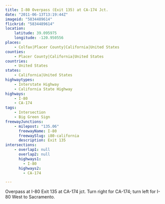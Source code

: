 ```yaml
---
title: I-80 Overpass (Exit 135) at CA-174 Jct.
date: "2011-06-13T13:19:44Z"
imageid: "5834489614"
flickrid: "5834489614"
location:
    latitude: 39.095975
    longitude: -120.950556
places:
    - Colfax|Placer County|California|United States
counties:
    - Placer County|California|United States
countries:
    - United States
states:
    - California|United States
highwaytypes:
    - Interstate Highway
    - California State Highway
highways:
    - I-80
    - CA-174
tags:
    - Intersection
    - Big Green Sign
freewayJunctions:
    - milepost: "135.06"
      freewayName: I-80
      freewaySlug: i80-california
      description: Exit 135
intersections:
    - overlap1: null
      overlap2: null
      highways1:
        - I-80
      highways2:
        - CA-174

---
```

Overpass at I-80 Exit 135 at CA-174 jct.  Turn right for CA-174; turn left for I-80 West to Sacramento.